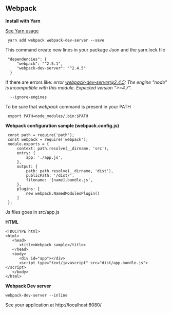 ## Webpack ##

**Install with Yarn**
 
 [See Yarn usage](yarn.md)


     yarn add webpack webpack-dev-server --save
     

This command create new lines in your package Json and the yarn.lock file
     
     "dependencies": {
         "webpack": "^2.5.1",
         "webpack-dev-server": "^2.4.5"
      }
      
If there are errors like: _error webpack-dev-server@2.4.5: The engine "node" is incompatible with this module. Expected version ">=4.7"._
     
      --ignore-engines

To be sure that _webpack_ command is present in your PATH

     export PATH=node_modules/.bin:$PATH
     
**Webpack configuration sample (webpack.config.js)**


     const path = require('path');
     const webpack = require('webpack');
     module.exports = {
         context: path.resolve(__dirname, 'src'),
         entry: {
             app: './app.js',
         },
         output: {
             path: path.resolve(__dirname, 'dist'),
             publicPath: '/dist/',
             filename: '[name].bundle.js',
         },
         plugins: [
             new webpack.NamedModulesPlugin()
         ]
     };
     
Js files goes in src/app.js

**HTML**

    <!DOCTYPE html>
    <html>
       <head>
          <title>Webpack sample</title>
       </head>
       <body>
          <div id="app"></div>
          <script type="text/javascript" src="dist/app.bundle.js"></script>
       </body>
    </html>
    
    
**Webpack Dev server**

    webpack-dev-server --inline
    
See your application at  http://localhost:8080/    
